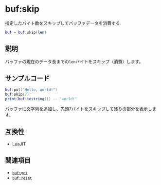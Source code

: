 # buf:skip

指定したバイト数をスキップしてバッファデータを消費する

```lua
buf = buf:skip(len)
```

## 説明

バッファの現在のデータ長までの`len`バイトをスキップ（消費）します。

## サンプルコード

```lua
buf:put("Hello, world!")
buf:skip(7)
print(buf:tostring()) -- "world!"
```

バッファに文字列を追加し、先頭7バイトをスキップして残りの部分を表示します。

## 互換性

- LuaJIT

## 関連項目

- [`buf:get`](buf_get.md)
- [`buf:reset`](buf_reset.md)